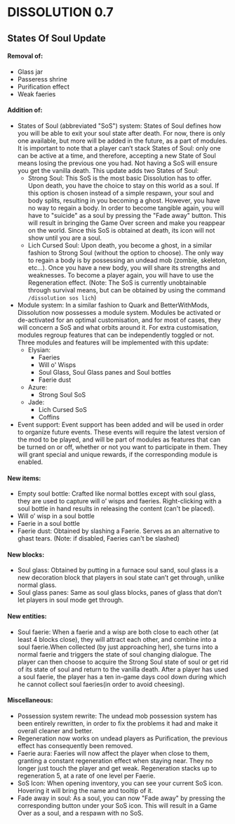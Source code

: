 # DISSOLUTION 0.7

## States Of Soul Update

#### Removal of:

- Glass jar
- Passeress shrine
- Purification effect
- Weak faeries

#### Addition of:

- States of Soul (abbreviated "SoS") system: States of Soul defines how you will be able to exit your soul state after death. For now, there is only one available, but more will be added in the future, as a part of modules. It is important to note that a player can’t stack States of Soul: only one can be active at a time, and therefore, accepting a new State of Soul means losing the previous one you had. Not having a SoS will ensure you get the vanilla death. This update adds two States of Soul:
  - Strong Soul: This SoS is the most basic Dissolution has to offer. Upon death, you have the choice to stay on this world as a soul. If this option is chosen instead of a simple respawn, your soul and body splits, resulting in you becoming a ghost. However, you have no way to regain a body. In order to become tangible again, you will have to "suicide" as a soul by pressing the "Fade away" button. This will result in bringing the Game Over screen and make you reappear on the world. Since this SoS is obtained at death, its icon will not show until you are a soul.
  - Lich Cursed Soul: Upon death, you become a ghost, in a similar fashion to Strong Soul (without the option to choose). The only way to regain a body is by possessing an undead mob (zombie, skeleton, etc...). Once you have a new body, you will share its strengths and weaknesses. To become a player again, you will have to use the Regeneration effect. (Note: The SoS is currently unobtainable through survival means, but can be obtained by using the command ``/dissolution sos lich``)
- Module system: In a similar fashion to Quark and BetterWithMods, Dissolution now possesses a module system. Modules be activated or de-activated for an optimal customisation, and for most of cases, they will concern a SoS and what orbits around it. For extra customisation, modules regroup features that can be independently toggled or not. Three modules and features will be implemented with this update: 
  - Elysian:
    - Faeries
    - Will o' Wisps
    - Soul Glass, Soul Glass panes and Soul bottles
    - Faerie dust
  - Azure:
    - Strong Soul SoS
  - Jade:
    - Lich Cursed SoS
    - Coffins
- Event support: Event support has been added and will be used in order to organize future events. These events will require the latest version of the mod to be played, and will be part of modules as features that can be turned on or off, whether or not you want to participate in them. They will grant special and unique rewards, if the corresponding module is enabled.

#### New items:

- Empty soul bottle: Crafted like normal bottles except with soul glass, they are used to capture will o’ wisps and faeries. Right-clicking with a soul bottle in hand results in releasing the content (can't be placed).
- Will o’ wisp in a soul bottle
- Faerie in a soul bottle
- Faerie dust: Obtained by slashing a Faerie. Serves as an alternative to ghast tears. (Note: if disabled, Faeries can't be slashed)

#### New blocks:

- Soul glass: Obtained by putting in a furnace soul sand, soul glass is a new decoration block that players in soul state can’t get through, unlike normal glass.
- Soul glass panes: Same as soul glass blocks, panes of glass that don’t let players in soul mode get through. 

#### New entities:

- Soul faerie: When a faerie and a wisp are both close to each other (at least 4 blocks close), they will attract each other, and combine into a soul faerie.When collected (by just approaching her), she turns into a normal faerie and triggers the state of soul changing dialogue. The player can then choose to acquire the Strong Soul state of soul or get rid of its state of soul and return to the vanilla death. After a player has used a soul faerie, the player has a ten in-game days cool down during which he cannot collect soul faeries(in order to avoid cheesing).

#### Miscellaneous:

- Possession system rewrite: The undead mob possession system has been entirely rewritten, in order to fix the problems it had and make it overall cleaner and better.
- Regeneration now works on undead players as Purification, the previous effect has consequently been removed.
- Faerie aura: Faeries will now affect the player when close to them, granting a constant regeneration effect when staying near. They no longer just touch the player and get weak. Regeneration stacks up to regeneration 5, at a rate of one level per Faerie.
- SoS Icon: When opening inventory, you can see your current SoS icon. Hovering it will bring the name and tooltip of it.
- Fade away in soul: As a soul, you can now "Fade away" by pressing the corresponding button under your SoS icon. This will result in a Game Over as a soul, and a respawn with no SoS.